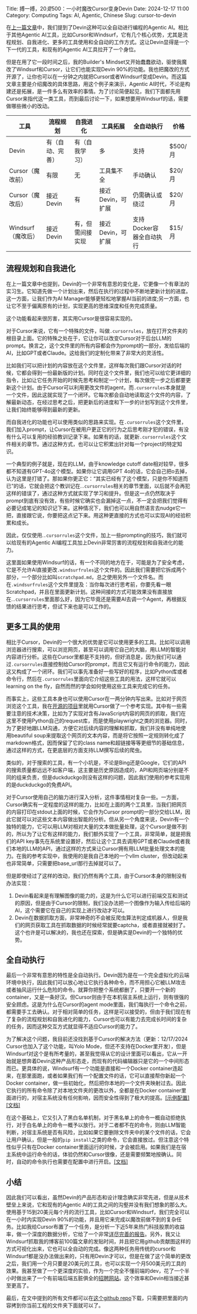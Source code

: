 Title: 搏一搏，$20变$500：一小时魔改Cursor变身Devin
Date: 2024-12-17 11:00
Category: Computing
Tags: AI, Agentic, Chinese
Slug: cursor-to-devin

在[上一篇文章](https://yage.ai/devin-vs-agent-cursor.html)中，我们提到了Devin这种可以全自动进行编程的Agentic AI。相比于其他Agentic AI工具，比如Cursor和Windsurf，它有几个核心优势，尤其是流程规划、自我进化、更多的工具使用和全自动的工作方式。这让Devin显得是一个下一代的工具，和现有的Agentic AI工具拉开了一个身位。

但是在用了它一段时间之后，我的Builder's Mindset又开始蠢蠢欲动，驱使我魔改了Windsurf和Cursor，让它们也能实现Devin 90%的功能。我也把魔改的方式开源了，让你也可以在一分钟之内就把Cursor或者Windsurf变成Devin。而这篇文章主要是介绍魔改的具体思路，用这个例子来演示，Agentic AI时代，不论是构建还是拓展，是一件多么有效率的事情。为了讨论简便起见，我们下面都先用Cursor来指代这一类工具，而到最后讨论一下，如果想要用Windsurf的话，需要做哪些微小的改动。

| 工具                  | 流程规划              | 自我进化        | 工具拓展        | 全自动执行       | 价格         |
|---------------------|---------------------|-------------|--------------|--------------|------------|
| Devin               | 有（自动、完善）        | 有（自我学习）     | 多            | 支持           | $500/月     |
| Cursor（魔改前）     | 有限                 | 无            | 工具集不全        | 手动确认         | $20/月      |
| Cursor（魔改后）     | 接近Devin            | 有          | 接近Devin，可扩展          | 仍需确认或绕过      | $20/月     |
| Windsurf（魔改后）   | 接近Devin       | 有，但需间接实现    | 接近Devin，可扩展 | 支持Docker容器全自动执行 | $15/月  |

## 流程规划和自我进化

在上一篇文章中也提到，Devin的一个非常有意思的变化是，它更像一个有章法的实习生。它知道先做一个计划出来，然后在执行的过程中不断地更新计划的进度。这一方面，让我们作为AI Manager能够更轻松地掌握AI当前的进度;另一方面，也让它不至于偏离原有的计划，实现更高的思维深度和任务完成质量。

这个功能看起来很厉害，其实用Cursor是很容易实现的。

对于Cursor来说，它有一个特殊的文件，叫做`.cursorrules`，放在打开文件夹的根目录上面。它的特殊之处在于，它让你可以改变Cursor对于后台LLM的prompt。换言之，这个文件里的所有内容都会作为prompt的一部分，发给后端的AI，比如GPT或者Claude。这给我们的定制化带来了非常大的灵活性。

比如我们可以把计划的内容放在这个文件里，这样每次我们跟Cursor对话的时候，它都会得到一份最新版的计划。同时在这个文件里，我们也可以给它更详细的指令，比如让它任务开始的时候先思考和制定一个计划，每次做完一步之后都要更新这个计划。由于Cursor可以利用更改文件的agent，而`.cursorrules`本身就是一个文件，因此这就实现了一个闭环。它每次都会自动地读取这个文件的内容，了解最新动态，在经过思考之后，把更新后的进度和下一步的计划写到这个文件里，让我们始终能够得到最新的更新。

而自我进化的功能也可以使用类似的思路来实现。在`.cursorrules`这个文件里，我们加入prompt，让Cursor在被用户更正它的行为之后思考刚才犯的错误，有没有什么可以复用的经验教训记录下来。如果有的话，就更新`.cursorrules`这个文件相关的章节。通过这种方式，也可以让它积累出针对每一个project的特定知识。

一个典型的例子就是，现在的LLM，由于knowledge cutoff date相对较早，很多都不知道有GPT-4o这个模型。如果你让它调用GPT 4o的话，它会自己把o去掉，认为这里是打错了。那如果你更正它：“其实已经有了这个模型，只是你不知道而已”的话，它就会把这个教训记在.`.cursorrules`相关的章节里面，以后就不会再犯这样的错误了，通过这种方式就实现了学习和提升。但是这一点仍然取决于prompt到底有没有效，有些时候它确实也会漏掉这一点，不一定会把我们觉得有必要记成笔记的知识记下来。这种情况下，我们也可以用自然语言去nudge它一把，直接跟它说，你要把这点记下来。用这种更直接的方式也可以实现AI的经验积累和成长。

因此，仅仅使用.`.cursorrules`这个文件，加上一些prompting的技巧，我们就可以给现有的Agentic AI编程工具加上Devin非常厉害的流程规划和自我进化的能力。

这里面如果使用Windsurf的话，有一个不同的地方在于，可能是为了安全考虑，它是不允许AI直接更改`.windsurfrules`这个文件的。因此我们需要把它拆成两个部分，一个部分比如叫`scratchpad.md`，总之使用另外一个文件名。而在`.windsurfrules`这个文件里提及：当你每次进行思考前，你要先看一眼Scratchpad，并且在里面更新计划。这种间接的方式可能效果没有直接放在.`.cursorrules`里面那么好，因为它毕竟还是需要AI去调一个Agent，再根据反馈的结果进行思考，但试下来也是可以工作的。

## 更多工具的使用

相比于Cursor，Devin的一个很大的优势是它可以使用更多的工具。比如可以调用浏览器进行搜索，可以浏览网页，甚至可以调用它自己的大脑，用LLM的智能对内容进行分析。这些在Cursor里都是不支持的，但好消息是，因为我们可以通过`.cursorrules`直接控制给Cursor的prompt，而且它又有运行命令的能力，因此这又构成了一个闭环。我们可以事先准备好一些写好的程序，比如Python库或者命令行，然后在`.cursorrules`里面向它介绍这些工具的用法，这样它就可以learning on the fly，自然而然的学会如何使用这些工具来完成它的任务。

而事实上，这些工具本身也可以使用Cursor在一两分钟内写出来。比如对于网页浏览这个工具，我在[开源的项目](https://github.com/grapeot/devin.cursorrules)里就用Cursor做了一个参考实现。其中有一些需要注意的技术决策，比如为了实现对含有JavaScript内容的网页的抓取，我们在这里不使用Python自己的request库，而是使用playwright之类的浏览器。同时，为了更好地跟LLM沟通，方便它对后续内容的理解和抓取，我们并没有单纯地使用beautiful soup来提取这个网页的文本内容，而是将它按照一定规则转化成了markdown格式，因而保留了它的class name和超链接等等更细节的基础信息，通过这样的方式，在更底层的方面支持LLM撰写后续的爬虫。

类似的，对于搜索的工具，有一个小坑是，不论是Bing还是Google，它们的API的搜索质量都远远不如客户端，这主要是历史原因造成的，API和网页端分别是不同的组来负责，但是duckduckgo则没有这样的问题，因此我们使用的参考实现用的是duckduckgo的免费API。

对于Cursor使用自己的脑力进行深入分析，这件事情相对复杂一些。一方面，Cursor确实有一定程度的这样的能力，比如在上面的两个工具里，当我们把网页的内容打印在stdout上面的时候，它会作为Cursor prompt的一部分交给LLM，因此它就可以对这些文本内容做出智能的分析。但从另一个角度来说，Devin有一个独特的能力，它可以用LLM对相对大量的文本做批量处理，这个Cursor是做不到的，所以为了让它有这样的能力，我们额外实现了一个工具，非常简单，就是把我们的API key事先在系统里设置好，然后让这个工具去调用GPT或者Claude或者我们本地的LLM的API，通过这样的方式来让Cursor拥有用LLM批量处理文本的能力。在我的参考实现中，我使用的是我自己本地的一个vllm cluster，但改动起来也非常简单，只需要把base_url那行去掉就可以了。

但是即使经过了这样的改动，我们仍然有两个工具，由于Cursor本身的限制没有办法实现：

1. Devin看起来是有理解图像的能力的，这是为什么它可以进行前端交互和测试的原因，但是由于Cursor的限制，我们没办法把一个图像作为输入传给后端的AI，这个需要它在自己的实现上进行改动才可以。
2. Devin在数据抓取方面，非常神奇的不会被反爬虫算法判定成机器人，但是我们的网页获取工具在抓取数据的时候经常就要captcha，或者直接就被封了。这个也许是可以解决的，我也还在探索，但是确实是Devin的一个独特的优势。

## 全自动执行

最后一个非常有意思的特性是全自动执行。Devin因为是在一个完全虚拟化的云端环境中执行，因此我们可以放心地让它执行各种命令，而不用担心它被LLM攻击或者抽风运行什么危险的命令。就算你把整个系统都删了，只要开一个新的container，又是一条好汉。但Cursor则由于在本机宿主系统上运行，则有很强的安全顾虑。这是为什么在Cursor的agent mode里面，我们每执行一个命令之前，都需要手工去确认。对于相对简单的任务，这样是可以接受的，但由于我们现在有了复杂的流程规划和自我进化的能力，Cursor也可以有能力去完成长时间的复杂的任务，因而这种交互方式就显得不适应Cursor的能力了。

为了解决这个问题，我目前还没找到基于Cursor的解决方法（更新：12/17/2024 Cursor也加入了这个功能，叫Yolo Mode，但还不支持在Docker里开发），但是Windsurf对这个是有所考量的，甚至我觉得从它的设计里面可以看出，它从一开始就是想奔着Devin这种产品形态走，而现有的代码编辑器只是它的一个中间形态而已。更具体的说，Windsurf有一个功能是直接和一个Docker container连起来，在那里面跑，或者如果我们有一个配置文件的话，它可以直接帮你新起一个Docker container，做一些初始化，然后把你本地的一个文件夹映射过去。因此它执行的所有命令除了对本地文件夹的更改以外，全都是在Docker container里面进行的，对宿主系统没有任何影响，因而安全性得到了极大的提高。[[示例配置]](https://github.com/grapeot/devin.cursorrules/blob/master/.devcontainer/devcontainer.json)[[文档]](https://docs.codeium.com/windsurf/advanced#dev-containers-beta)

在这个基础上，它又引入了黑白名单机制，对于黑名单上的命令一概自动拒绝执行，对于白名单上的命令一概予以放行。对于二者都不在的命令，则由LLM智能判断，对宿主系统是否有风险，比如如果它要删除文件夹中的某个文件的话，它会让用户确认，但是一般的`pip install`之类的命令，它会直接放过。但注意这个特性似乎只有在Docker container里面运行的时候，才会被启用。如果我们是在宿主系统中运行命令的话，体验仍然和Cursor很像，还是需要频繁地按确认。同时，自动的命令执行也需要在配置中进行开启。[[文档]](https://docs.codeium.com/windsurf/cascade#terminal-commands)

## 小结

因此我们可以看出，虽然Devin的产品形态和设计理念确实非常先进，但是从技术壁垒上来说，它和现有的Agentic AI的工具之间的沟壑并没有我们想象的那么大。使用基于15到20美元每个月的流行工具，比如Cursor和Windsurf，我们完全可以在一小时内实现Devin 90%的功能，并且用它来完成以魔改前做不到的复杂任务。比如我给Cursor布置了一个任务，是分析一下近5年来热门科技股票的收益率，做一个深度的数据分析，它给了一个非常[详尽完善的报告](https://yage.ai/cursor_stock/)。另外，我又让Windsurf抓取我的博客前100篇文章的发贴时间，并且把它用github贡献图这样的方式可视化出来，它也可以全自动的完成。像这两种任务用传统的cursor和Windsurf都是没办法做出来的，只有用Devin才可以，但是在做了这个简单的更改之后，我们用一个月只要是20美元的工具，也可以实现一个月500美元的工具的效果。我甚至做了一个更深度的实验，作为一个完全不懂前端的dev，花了一个半小时做出来了一个有前端后端五脏俱全的[招聘网站](https://github.com/grapeot/WeiLaiKeJi/)。这个效率和Devin相当接近甚至更高了。

最后，在文中提到的所有文件都可以在[这个github repo](https://github.com/grapeot/devin.cursorrules)下载，只需要把里面的内容拷到你当前工程的文件夹下面就可以了。

<script async data-uid="65448d4615" src="https://yage.kit.com/65448d4615/index.js"></script>
